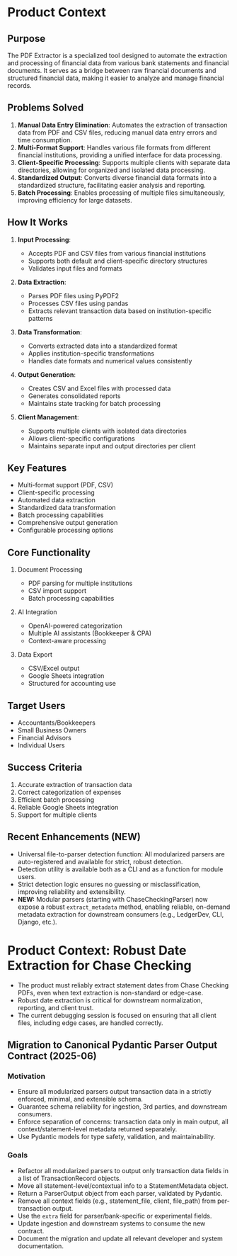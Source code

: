 # Product Context

## Purpose
The PDF Extractor is a specialized tool designed to automate the extraction and processing of financial data from various bank statements and financial documents. It serves as a bridge between raw financial documents and structured financial data, making it easier to analyze and manage financial records.

## Problems Solved
1. **Manual Data Entry Elimination**: Automates the extraction of transaction data from PDF and CSV files, reducing manual data entry errors and time consumption.
2. **Multi-Format Support**: Handles various file formats from different financial institutions, providing a unified interface for data processing.
3. **Client-Specific Processing**: Supports multiple clients with separate data directories, allowing for organized and isolated data processing.
4. **Standardized Output**: Converts diverse financial data formats into a standardized structure, facilitating easier analysis and reporting.
5. **Batch Processing**: Enables processing of multiple files simultaneously, improving efficiency for large datasets.

## How It Works
1. **Input Processing**:
   - Accepts PDF and CSV files from various financial institutions
   - Supports both default and client-specific directory structures
   - Validates input files and formats

2. **Data Extraction**:
   - Parses PDF files using PyPDF2
   - Processes CSV files using pandas
   - Extracts relevant transaction data based on institution-specific patterns

3. **Data Transformation**:
   - Converts extracted data into a standardized format
   - Applies institution-specific transformations
   - Handles date formats and numerical values consistently

4. **Output Generation**:
   - Creates CSV and Excel files with processed data
   - Generates consolidated reports
   - Maintains state tracking for batch processing

5. **Client Management**:
   - Supports multiple clients with isolated data directories
   - Allows client-specific configurations
   - Maintains separate input and output directories per client

## Key Features
- Multi-format support (PDF, CSV)
- Client-specific processing
- Automated data extraction
- Standardized data transformation
- Batch processing capabilities
- Comprehensive output generation
- Configurable processing options

## Core Functionality
1. Document Processing
   - PDF parsing for multiple institutions
   - CSV import support
   - Batch processing capabilities

2. AI Integration
   - OpenAI-powered categorization
   - Multiple AI assistants (Bookkeeper & CPA)
   - Context-aware processing

3. Data Export
   - CSV/Excel output
   - Google Sheets integration
   - Structured for accounting use

## Target Users
- Accountants/Bookkeepers
- Small Business Owners
- Financial Advisors
- Individual Users

## Success Criteria
1. Accurate extraction of transaction data
2. Correct categorization of expenses
3. Efficient batch processing
4. Reliable Google Sheets integration
5. Support for multiple clients

## Recent Enhancements (NEW)
- Universal file-to-parser detection function: All modularized parsers are auto-registered and available for strict, robust detection.
- Detection utility is available both as a CLI and as a function for module users.
- Strict detection logic ensures no guessing or misclassification, improving reliability and extensibility.
- **NEW:** Modular parsers (starting with ChaseCheckingParser) now expose a robust `extract_metadata` method, enabling reliable, on-demand metadata extraction for downstream consumers (e.g., LedgerDev, CLI, Django, etc.).

# Product Context: Robust Date Extraction for Chase Checking

- The product must reliably extract statement dates from Chase Checking PDFs, even when text extraction is non-standard or edge-case.
- Robust date extraction is critical for downstream normalization, reporting, and client trust.
- The current debugging session is focused on ensuring that all client files, including edge cases, are handled correctly.

## Migration to Canonical Pydantic Parser Output Contract (2025-06)

### Motivation
- Ensure all modularized parsers output transaction data in a strictly enforced, minimal, and extensible schema.
- Guarantee schema reliability for ingestion, 3rd parties, and downstream consumers.
- Enforce separation of concerns: transaction data only in main output, all context/statement-level metadata returned separately.
- Use Pydantic models for type safety, validation, and maintainability.

### Goals
- Refactor all modularized parsers to output only transaction data fields in a list of TransactionRecord objects.
- Move all statement-level/contextual info to a StatementMetadata object.
- Return a ParserOutput object from each parser, validated by Pydantic.
- Remove all context fields (e.g., statement_file, client, file_path) from per-transaction output.
- Use the `extra` field for parser/bank-specific or experimental fields.
- Update ingestion and downstream systems to consume the new contract.
- Document the migration and update all relevant developer and system documentation. 